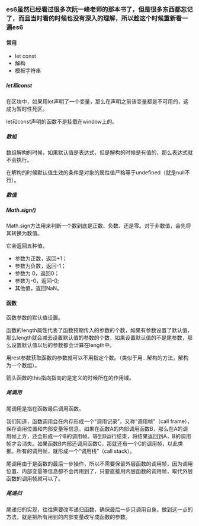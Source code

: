 ### es6虽然已经看过很多次阮一峰老师的那本书了，但是很多东西都忘记了，而且当时看的时候也没有深入的理解，所以趁这个时候重新看一遍es6

#### 常用

 - let const
 - 解构
 - 模板字符串


##### let和const

在区块中，如果用let声明了一个变量，那么在声明之前该变量都是不可用的，这成为暂时性死区。

let和const声明的函数不是挂载在window上的。

##### 数组

数组解构的时候，如果默认值是表达式，但是解构的时候是有值的，那么表达式就不会执行。

在解构的时候默认值生效的条件是对象的属性值严格等于undefined（就是null不行）。

##### 数值

##### Math.sign()
Math.sign方法用来判断一个数到底是正数、负数、还是零。对于非数值，会先将其转换为数值。

它会返回五种值。

- 参数为正数，返回+1；
- 参数为负数，返回-1；
- 参数为 0，返回0；
- 参数为-0，返回-0;
- 其他值，返回NaN。

#### 函数

函数参数的默认值设置。

函数的length属性代表了函数预期传入的参数的个数，如果有参数设置了默认值，那么length就会减去设置默认值的参数的个数，如果设置默认值的不是尾参数，那么设置默认值以后的参数都会计算在length中。

用rest参数获取函数的参数就可以不用指定个数。（类似于用...解构的方法，解构为一个数组）。

箭头函数的this指向指向的是定义的时候所在的作用域。

##### 尾调用
尾调用是指在函数最后调用函数。

我们知道，函数调用会在内存形成一个“调用记录”，又称“调用帧”（call frame），保存调用位置和内部变量等信息。如果在函数A的内部调用函数B，那么在A的调用帧上方，还会形成一个B的调用帧。等到B运行结束，将结果返回到A，B的调用帧才会消失。如果函数B内部还调用函数C，那就还有一个C的调用帧，以此类推。所有的调用帧，就形成一个“调用栈”（call stack）。

尾调用由于是函数的最后一步操作，所以不需要保留外层函数的调用帧，因为调用位置、内部变量等信息都不会再用到了，只要直接用内层函数的调用帧，取代外层函数的调用帧就可以了。

##### 尾递归
尾递归的实现，往往需要改写递归函数，确保最后一步只调用自身。做到这一点的方法，就是把所有用到的内部变量改写成函数的参数。